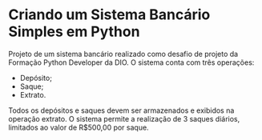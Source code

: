 # Criando um Sistema Bancário Simples em Python

Projeto de um sistema bancário realizado como desafio de projeto da Formação Python Developer da DIO.
O sistema conta com três operações:

- Depósito;
- Saque;
- Extrato.

Todos os depósitos e saques devem ser armazenados e exibidos na operação extrato.
O sistema permite a realização de 3 saques diários, limitados ao valor de R$500,00 por saque.
